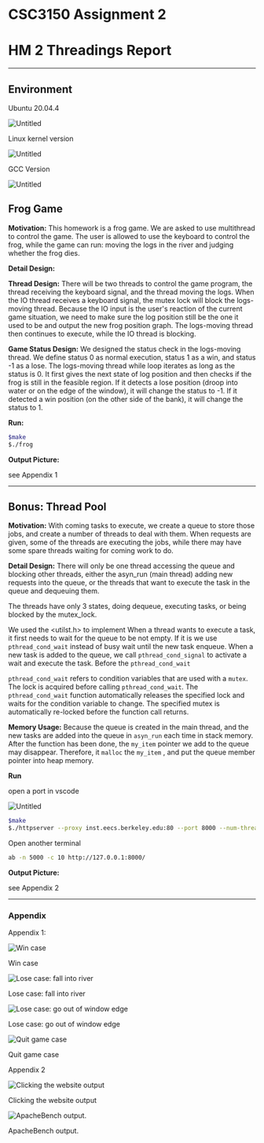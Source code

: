 # CSC3150 Assignment 2
# HM 2 Threadings Report


---

## Environment

Ubuntu 20.04.4

![Untitled](HM%202%20Threadings%20Report%2042fe0a0722ea4a8c8410130771f8d134/Untitled.png)

Linux kernel version

![Untitled](HM%202%20Threadings%20Report%2042fe0a0722ea4a8c8410130771f8d134/Untitled%201.png)

GCC Version

![Untitled](HM%202%20Threadings%20Report%2042fe0a0722ea4a8c8410130771f8d134/Untitled%202.png)

## Frog Game

**Motivation:** This homework is a frog game. We are asked to use multithread to control the game. The user is allowed to use the keyboard to control the frog, while the game can run: moving the logs in the river and judging whether the frog dies.

**Detail Design:**

**Thread Design:** There will be two threads to control the game program, the thread receiving the keyboard signal, and the thread moving the logs. When the IO thread receives a keyboard signal, the mutex lock will block the logs-moving thread. Because the IO input is the user's reaction of the current game situation, we need to make sure the log position still be the one it used to be and output the new frog position graph. The logs-moving thread then continues to execute, while the IO thread is blocking.

**Game Status Design:** We designed the status check in the logs-moving thread. We define status 0 as normal execution, status 1 as a win, and status -1 as a lose. The logs-moving thread while loop iterates as long as the status is 0. It first gives the next state of log position and then checks if the frog is still in the feasible region. If it detects a lose position (droop into water or on the edge of the window), it will change the status to -1. If it detected a win position (on the other side of the bank), it will change the status to 1.

**Run:** 

```bash
$make
$./frog
```

**Output Picture:**

see Appendix 1

---

## Bonus: Thread Pool

**Motivation:** With coming tasks to execute, we create a queue to store those jobs, and create a number of threads to deal with them. When requests are given, some of the threads are executing the jobs, while there may have some spare threads waiting for coming work to do.

**Detail Design:** There will only be one thread accessing the queue and blocking other threads, either the asyn_run (main thread) adding new requests into the queue, or the threads that want to execute the task in the queue and dequeuing them.

The threads have only 3 states, doing dequeue, executing tasks, or being blocked by the mutex_lock. 

We used the <utilst.h> to implement  When a thread wants to execute a task, it first needs to wait for the queue to be not empty. If it is we use `pthread_cond_wait` instead of busy wait until the new task enqueue. When a new task is added to the queue, we call `pthread_cond_signal` to activate a wait and execute the task. Before the `pthread_cond_wait`

`pthread_cond_wait` refers to condition variables that are used with a `mutex`. The lock is acquired before calling `pthread_cond_wait`. The `pthread_cond_wait` function automatically releases the specified lock and waits for the condition variable to change. The specified mutex is automatically re-locked before the function call returns.

**Memory Usage:** Because the queue is created in the main thread, and the new tasks are added into the queue in `asyn_run` each time in stack memory. After the function has been done, the `my_item` pointer we add to the queue may disappear. Therefore, it `malloc` the `my_item` , and put the queue member pointer into heap memory.

**Run**

open a port in vscode

![Untitled](HM%202%20Threadings%20Report%2042fe0a0722ea4a8c8410130771f8d134/Untitled%203.png)

```bash
$make
$./httpserver --proxy inst.eecs.berkeley.edu:80 --port 8000 --num-threads 5
```

Open another terminal 

```bash
ab -n 5000 -c 10 http://127.0.0.1:8000/
```

**Output Picture:**

see Appendix 2

---

### Appendix

Appendix 1:

![Win case](HM%202%20Threadings%20Report%2042fe0a0722ea4a8c8410130771f8d134/Untitled%204.png)

Win case

![Lose case: fall into river](HM%202%20Threadings%20Report%2042fe0a0722ea4a8c8410130771f8d134/Untitled%205.png)

Lose case: fall into river

![Lose case: go out of window edge](HM%202%20Threadings%20Report%2042fe0a0722ea4a8c8410130771f8d134/Untitled%206.png)

Lose case: go out of window edge

![Quit game case](HM%202%20Threadings%20Report%2042fe0a0722ea4a8c8410130771f8d134/Untitled%207.png)

Quit game case

Appendix 2

![Clicking the website output](HM%202%20Threadings%20Report%2042fe0a0722ea4a8c8410130771f8d134/Untitled%208.png)

Clicking the website output

![ApacheBench output.](HM%202%20Threadings%20Report%2042fe0a0722ea4a8c8410130771f8d134/Untitled%209.png)

ApacheBench output.
